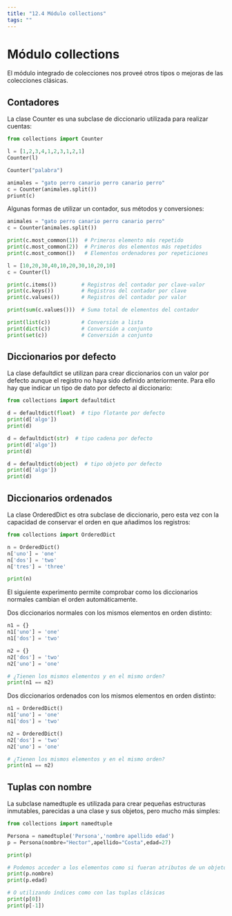 ```yaml
---
title: "12.4 Módulo collections"
tags: ""
---
```


# Módulo collections

El módulo integrado de colecciones nos proveé otros tipos o mejoras de las colecciones clásicas.

## Contadores

La clase Counter es una subclase de diccionario utilizada para realizar cuentas:

```python
from collections import Counter

l = [1,2,3,4,1,2,3,1,2,1]
Counter(l)
```

```python
Counter("palabra")
```

```python
animales = "gato perro canario perro canario perro"
c = Counter(animales.split())
priunt(c)
```

Algunas formas de utilizar un contador, sus métodos y conversiones:

```python
animales = "gato perro canario perro canario perro"
c = Counter(animales.split())

print(c.most_common(1))  # Primeros elemento más repetido
print(c.most_common(2))  # Primeros dos elementos más repetidos
print(c.most_common())   # Elementos ordenadores por repeticiones
```

```python
l = [10,20,30,40,10,20,30,10,20,10]
c = Counter(l)

print(c.items())        # Registros del contador por clave-valor
print(c.keys())         # Registros del contador por clave
print(c.values())       # Registros del contador por valor

print(sum(c.values()))  # Suma total de elementos del contador

print(list(c))          # Conversión a lista
print(dict(c))          # Conversión a conjunto
print(set(c))           # Conversión a conjunto
```

## Diccionarios por defecto

La clase defaultdict se utilizan para crear diccionarios con un valor por defecto aunque el registro no haya sido definido anteriormente. Para ello hay que indicar un tipo de dato por defecto al diccionario:

```python
from collections import defaultdict

d = defaultdict(float)  # tipo flotante por defecto
print(d['algo'])
print(d)
```

```python
d = defaultdict(str)  # tipo cadena por defecto
print(d['algo'])
print(d)
```

```python
d = defaultdict(object)  # tipo objeto por defecto
print(d['algo'])
print(d)
```

## Diccionarios ordenados

La clase OrderedDict es otra subclase de diccionario, pero esta vez con la capacidad de conservar el orden en que añadimos los registros:

```python
from collections import OrderedDict

n = OrderedDict()
n['uno'] = 'one'
n['dos'] = 'two'
n['tres'] = 'three'

print(n)
```

El siguiente experimento permite comprobar como los diccionarios normales cambian el orden automáticamente.

Dos diccionarios normales con los mismos elementos en orden distinto:

```python
n1 = {}
n1['uno'] = 'one'
n1['dos'] = 'two'

n2 = {}
n2['dos'] = 'two'
n2['uno'] = 'one'

# ¿Tienen los mismos elementos y en el mismo orden?
print(n1 == n2)
```

Dos diccionarios ordenados con los mismos elementos en orden distinto:

```python
n1 = OrderedDict()
n1['uno'] = 'one'
n1['dos'] = 'two'

n2 = OrderedDict()
n2['dos'] = 'two'
n2['uno'] = 'one'

# ¿Tienen los mismos elementos y en el mismo orden?
print(n1 == n2)
```

## Tuplas con nombre

La subclase namedtuple es utilizada para crear pequeñas estructuras inmutables, parecidas a una clase y sus objetos, pero mucho más simples:

```python
from collections import namedtuple

Persona = namedtuple('Persona','nombre apellido edad')
p = Persona(nombre="Hector",apellido="Costa",edad=27)

print(p)

# Podemos acceder a los elementos como si fueran atributos de un objeto
print(p.nombre)
print(p.edad)

# O utilizando índices como con las tuplas clásicas
print(p[0])
print(p[-1])
```
